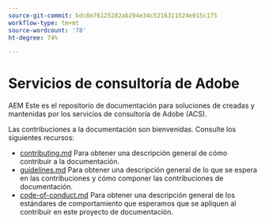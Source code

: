 ```yaml
---
source-git-commit: bdc8e76125282ab294e34c5216311524e015c175
workflow-type: tm+mt
source-wordcount: '78'
ht-degree: 74%

---
```

# Servicios de consultoría de Adobe

AEM Este es el repositorio de documentación para soluciones de creadas y mantenidas por los servicios de consultoría de Adobe (ACS).

Las contribuciones a la documentación son bienvenidas. Consulte los siguientes recursos:

* [contributing.md](contributing.md) Para obtener una descripción general de cómo contribuir a la documentación.
* [guidelines.md](guidelines.md) Para obtener una descripción general de lo que se espera en las contribuciones y cómo componer las contribuciones de documentación.
* [code-of-conduct.md](code-of-conduct.md) Para obtener una descripción general de los estándares de comportamiento que esperamos que se apliquen al contribuir en este proyecto de documentación.
